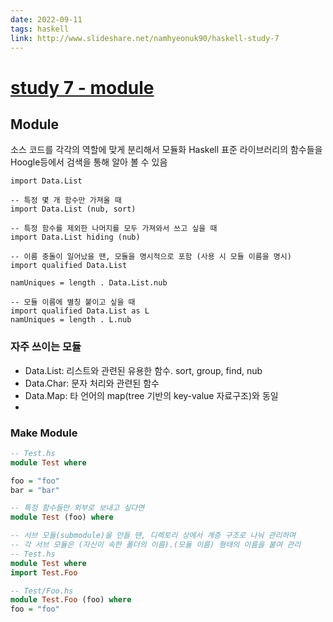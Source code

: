 ```yaml
---
date: 2022-09-11
tags: haskell
link: http://www.slideshare.net/namhyeonuk90/haskell-study-7
---
```


# [study 7 - module](http://www.slideshare.net/namhyeonuk90/haskell-study-7)

## Module

소스 코드를 각각의 역할에 맞게 분리해서 모듈화
Haskell 표준 라이브러리의 함수들을 Hoogle등에서 검색을 통해 알아 볼 수 있음

```
import Data.List

-- 특정 몇 개 함수만 가져올 때
import Data.List (nub, sort)

-- 특정 함수를 제외한 나머지를 모두 가져와서 쓰고 싶을 때
import Data.List hiding (nub)

-- 이름 충돌이 일어났을 땐, 모듈을 명시적으로 포함 (사용 시 모듈 이름을 명시)
import qualified Data.List

namUniques = length . Data.List.nub

-- 모듈 이름에 별칭 붙이고 싶을 때
import qualified Data.List as L
namUniques = length . L.nub
```

### 자주 쓰이는 모듈

- Data.List: 리스트와 관련된 유용한 함수. sort, group, find, nub
- Data.Char: 문자 처리와 관련된 함수
- Data.Map: 타 언어의 map(tree 기반의 key-value 자료구조)와 동일
-

### Make Module

```haskell
-- Test.hs
module Test where

foo = "foo"
bar = "bar"

-- 특정 함수들만 외부로 보내고 싶다면
module Test (foo) where

-- 서브 모듈(submodule)을 만들 땐, 디렉토리 상에서 계층 구조로 나눠 관리하며
-- 각 서브 모듈은 (자신이 속한 폴더의 이름).(모듈 이름) 형태의 이름을 붙여 관리
-- Test.hs
module Test where
import Test.Foo

-- Test/Foo.hs
module Test.Foo (foo) where
foo = "foo"
```
